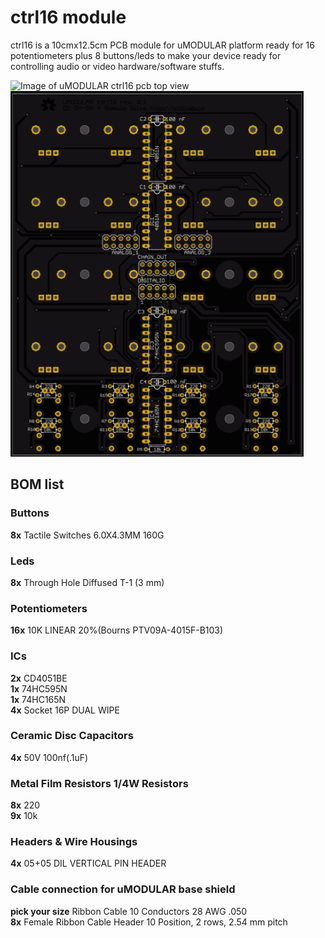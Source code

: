 # ctrl16 module

ctrl16 is a 10cmx12.5cm PCB module for uMODULAR platform ready for 16 potentiometers plus 8 buttons/leds to make your device ready for controlling audio or video hardware/software stuffs.

![Image of uMODULAR ctrl16 pcb top view](https://raw.githubusercontent.com/midilab/uMODULAR/master/v1/trl16/umodular_ctrl16_top.png)
![Image of uMODULAR ctrl16 pcb bottom view](https://raw.githubusercontent.com/midilab/uMODULAR/master/v1/ctrl16/umodular_ctrl16_bottom.png)

## BOM list

### Buttons
**8x** Tactile Switches 6.0X4.3MM 160G <br />

### Leds
**8x** Through Hole Diffused T-1 (3 mm) <br />

### Potentiometers
**16x** 10K LINEAR 20%(Bourns PTV09A-4015F-B103) <br />

### ICs
**2x** CD4051BE <br />
**1x** 74HC595N <br />
**1x** 74HC165N <br />
**4x** Socket 16P DUAL WIPE <br />

### Ceramic Disc Capacitors 
**4x** 50V 100nf(.1uF) <br />

### Metal Film Resistors 1/4W Resistors
**8x** 220 <br />
**9x** 10k <br />

### Headers & Wire Housings 
**4x** 05+05 DIL VERTICAL PIN HEADER <br />

### Cable connection for uMODULAR base shield
**pick your size** Ribbon Cable 10 Conductors 28 AWG .050 <br />
**8x** Female Ribbon Cable Header 10 Position, 2 rows, 2.54 mm pitch <br />
